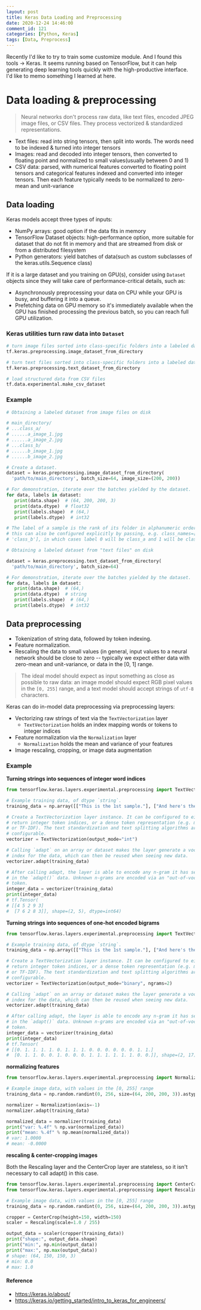 ```yaml
---
layout: post
title: Keras Data Loading and Preprocessing
date: 2020-12-24 14:46:00
comment_id: 121
categories: [Python, Keras]
tags: [Data, Preprocess]
---
```


Recently I'd like to try to train some customize module. And I found this tools -> Keras. It seems running based on TensorFlow, but it can help generating deep learning tools quickly with the high-productive interface. I'd like to memo something I learned at here.

# Data loading & preprocessing

> Neural networks don't process raw data, like text files, encoded JPEG image files, or CSV files. They process vectorized & standardized representations.

- Text files: read into string tensors, then split into words. The words need to be indexed & turned into integer tensors
- Images: read and decoded into integer tensors, then converted to floating point and normalized to small values(usually between 0 and 1)
- CSV data: parsed, with numerical features converted to floating point tensors and categorical features indexed and converted into integer tensors. Then each feature typically needs to be normalized to zero-mean and unit-variance

## Data loading

Keras models accept three types of inputs:

- NumPy arrays: good option if the data fits in memory
- TensorFlow Dataset objects: high-performance option, more suitable for dataset that do not fit in memory and that are streamed from disk or from a distributed filesystem
- Python generators: yield batches of data(such as custom subclasses of the keras.utils.Sequence class)

If it is a large dataset and you training on GPU(s), consider using `Dataset` objects since they will take care of performance-critical details, such as:

- Asynchronously preprocessing your data on CPU while your GPU is busy, and buffering it into a queue.
- Prefetching data on GPU memory so it's immediately available when the GPU has finished processing the previous batch, so you can reach full GPU utilization.

### Keras utilities turn raw data into `Dataset`

```python
# turn image files sorted into class-specific folders into a labeled dataset of image tensors
tf.keras.preprocessing.image_dataset_from_directory

# turn text files sorted into class-specific folders into a labeled dataset of image tensors
tf.keras.preprocessing.text_dataset_from_directory

# load structured data from CSV files
tf.data.experimental.make_csv_dataset
```

### Example

```python
# Obtaining a labeled dataset from image files on disk

# main_directory/
# ...class_a/
# ......a_image_1.jpg
# ......a_image_2.jpg
# ...class_b/
# ......b_image_1.jpg
# ......b_image_2.jpg

# Create a dataset.
dataset = keras.preprocessing.image_dataset_from_directory(
  'path/to/main_directory', batch_size=64, image_size=(200, 200))

# For demonstration, iterate over the batches yielded by the dataset.
for data, labels in dataset:
   print(data.shape)  # (64, 200, 200, 3)
   print(data.dtype)  # float32
   print(labels.shape)  # (64,)
   print(labels.dtype)  # int32

# The label of a sample is the rank of its folder in alphanumeric order. Naturally, 
# this can also be configured explicitly by passing, e.g. class_names=['class_a', 
# 'class_b'], in which cases label 0 will be class_a and 1 will be class_b.

# Obtaining a labeled dataset from "text files" on disk

dataset = keras.preprocessing.text_dataset_from_directory(
  'path/to/main_directory', batch_size=64)

# For demonstration, iterate over the batches yielded by the dataset.
for data, labels in dataset:
   print(data.shape)  # (64,)
   print(data.dtype)  # string
   print(labels.shape)  # (64,)
   print(labels.dtype)  # int32
```

## Data preprocessing

- Tokenization of string data, followed by token indexing.
- Feature normalization.
- Rescaling the data to small values (in general, input values to a neural network should be close to zero -- typically we expect either data with zero-mean and unit-variance, or data in the [0, 1] range.

> The ideal model should expect as input something as close as possible to raw data: an image model should expect RGB pixel values in the `[0, 255]` range, and a text model should accept strings of `utf-8` characters.

Keras can do in-model data preprocessing via preprocessing layers:

- Vectorizing raw strings of text via the `TextVectorization` layer
  - `TextVectorization` holds an index mapping words or tokens to integer indices
- Feature normalization via the `Normalization` layer
  - `Normalization` holds the mean and variance of your features
- Image rescaling, cropping, or image data augmentation

### Example

**Turning strings into sequences of integer word indices**

```python
from tensorflow.keras.layers.experimental.preprocessing import TextVectorization

# Example training data, of dtype `string`.
training_data = np.array([["This is the 1st sample."], ["And here's the 2nd sample."]])

# Create a TextVectorization layer instance. It can be configured to either
# return integer token indices, or a dense token representation (e.g. multi-hot
# or TF-IDF). The text standardization and text splitting algorithms are fully
# configurable.
vectorizer = TextVectorization(output_mode="int")

# Calling `adapt` on an array or dataset makes the layer generate a vocabulary
# index for the data, which can then be reused when seeing new data.
vectorizer.adapt(training_data)

# After calling adapt, the layer is able to encode any n-gram it has seen before
# in the `adapt()` data. Unknown n-grams are encoded via an "out-of-vocabulary"
# token.
integer_data = vectorizer(training_data)
print(integer_data)
# tf.Tensor(
# [[4 5 2 9 3]
#  [7 6 2 8 3]], shape=(2, 5), dtype=int64)
```

**Turning strings into sequences of one-hot encoded bigrams**

```python
from tensorflow.keras.layers.experimental.preprocessing import TextVectorization

# Example training data, of dtype `string`.
training_data = np.array([["This is the 1st sample."], ["And here's the 2nd sample."]])

# Create a TextVectorization layer instance. It can be configured to either
# return integer token indices, or a dense token representation (e.g. multi-hot
# or TF-IDF). The text standardization and text splitting algorithms are fully
# configurable.
vectorizer = TextVectorization(output_mode="binary", ngrams=2)

# Calling `adapt` on an array or dataset makes the layer generate a vocabulary
# index for the data, which can then be reused when seeing new data.
vectorizer.adapt(training_data)

# After calling adapt, the layer is able to encode any n-gram it has seen before
# in the `adapt()` data. Unknown n-grams are encoded via an "out-of-vocabulary"
# token.
integer_data = vectorizer(training_data)
print(integer_data)
# tf.Tensor(
# [[0. 1. 1. 1. 1. 0. 1. 1. 1. 0. 0. 0. 0. 0. 0. 1. 1.]
#  [0. 1. 1. 0. 0. 1. 0. 0. 0. 1. 1. 1. 1. 1. 1. 0. 0.]], shape=(2, 17), dtype=float32)
```

**normalizing features**

```python
from tensorflow.keras.layers.experimental.preprocessing import Normalization

# Example image data, with values in the [0, 255] range
training_data = np.random.randint(0, 256, size=(64, 200, 200, 3)).astype("float32")

normalizer = Normalization(axis=-1)
normalizer.adapt(training_data)

normalized_data = normalizer(training_data)
print("var: %.4f" % np.var(normalized_data))
print("mean: %.4f" % np.mean(normalized_data))
# var: 1.0000
# mean: -0.0000
```

**rescaling & center-cropping images**

Both the Rescaling layer and the CenterCrop layer are stateless, so it isn't necessary to call adapt() in this case.

```python
from tensorflow.keras.layers.experimental.preprocessing import CenterCrop
from tensorflow.keras.layers.experimental.preprocessing import Rescaling

# Example image data, with values in the [0, 255] range
training_data = np.random.randint(0, 256, size=(64, 200, 200, 3)).astype("float32")

cropper = CenterCrop(height=150, width=150)
scaler = Rescaling(scale=1.0 / 255)

output_data = scaler(cropper(training_data))
print("shape:", output_data.shape)
print("min:", np.min(output_data))
print("max:", np.max(output_data))
# shape: (64, 150, 150, 3)
# min: 0.0
# max: 1.0
```

#### Reference

- <https://keras.io/about/>
- <https://keras.io/getting_started/intro_to_keras_for_engineers/>
